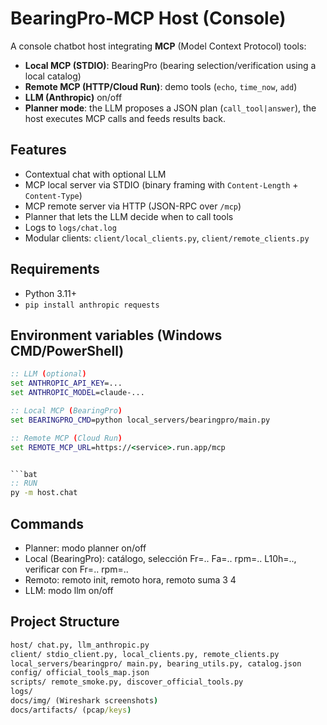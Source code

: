 # BearingPro-MCP Host (Console)

A console chatbot host integrating **MCP** (Model Context Protocol) tools:
- **Local MCP (STDIO)**: BearingPro (bearing selection/verification using a local catalog)
- **Remote MCP (HTTP/Cloud Run)**: demo tools (`echo`, `time_now`, `add`)
- **LLM (Anthropic)** on/off
- **Planner mode**: the LLM proposes a JSON plan (`call_tool|answer`), the host executes MCP calls and feeds results back.

## Features
- Contextual chat with optional LLM
- MCP local server via STDIO (binary framing with `Content-Length` + `Content-Type`)
- MCP remote server via HTTP (JSON-RPC over `/mcp`)
- Planner that lets the LLM decide when to call tools
- Logs to `logs/chat.log`
- Modular clients: `client/local_clients.py`, `client/remote_clients.py`

## Requirements
- Python 3.11+
- `pip install anthropic requests`

## Environment variables (Windows CMD/PowerShell)
```bat
:: LLM (optional)
set ANTHROPIC_API_KEY=...
set ANTHROPIC_MODEL=claude-...

:: Local MCP (BearingPro)
set BEARINGPRO_CMD=python local_servers/bearingpro/main.py

:: Remote MCP (Cloud Run)
set REMOTE_MCP_URL=https://<service>.run.app/mcp


```bat
:: RUN
py -m host.chat

```



## Commands
- Planner: modo planner on/off
- Local (BearingPro): catálogo, selección Fr=.. Fa=.. rpm=.. L10h=.., verificar <modelo> con Fr=.. rpm=..
- Remoto: remoto init, remoto hora, remoto suma 3 4
- LLM: modo llm on/off


## Project Structure
```bat
host/ chat.py, llm_anthropic.py
client/ stdio_client.py, local_clients.py, remote_clients.py
local_servers/bearingpro/ main.py, bearing_utils.py, catalog.json
config/ official_tools_map.json
scripts/ remote_smoke.py, discover_official_tools.py
logs/
docs/img/ (Wireshark screenshots)
docs/artifacts/ (pcap/keys)
```